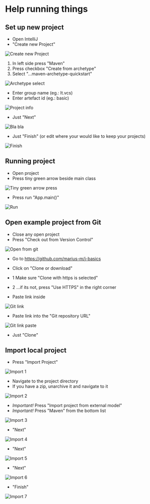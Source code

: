# Help running things

## Set up new project

- Open IntelliJ
- "Create new Project"

![Create new Project](imgs/tut_1.png)

1. In left side press "Maven"
2. Press checkbox "Create from archetype"
3. Select "...maven-archetype-quickstart"

![Archetype select](imgs/tut_2.png)

- Enter group name (eg.: lt.vcs)
- Enter artefact id (eg.: basic)

![Project info](imgs/tut_3.png)

- Just "Next"

![Bla bla](imgs/tut_4.png)

- Just "Finish" (or edit where your would like to keep your projects)

![Finish](imgs/tut_5.png)

## Running project

- Open project
- Press tiny green arrow beside main class

![Tiny green arrow press](imgs/run_1.png)

- Press run "App.main()"

![Run](imgs/run_2.png)

## Open example project from Git

- Close any open project
- Press "Check out from Version Control" 

![Open from git](imgs/git_1.png)

- Go to https://github.com/marius-m/j-basics
- Click on "Clone or download"

 - 1 Make sure "Clone with https is selected"
 - 2 ...if its not, press "Use HTTPS" in the right corner

- Paste link inside

![Git link](imgs/git_2.png)

- Paste link into the "Git repository URL"

![Git link paste](imgs/git_3.png)

- Just "Clone"

## Import local project

- Press "Import Project"

![Import 1](imgs/import_1.png)

- Navigate to the project directory 
 - If you have a zip, unarchive it and navigate to it

![Import 2](imgs/import_2.png)

- *Important!* Press "Import project from external model"
- *Important!* Press "Maven" from the bottom list

![Import 3](imgs/import_3.png)

- "Next"

![Import 4](imgs/import_4.png)

- "Next" 

![Import 5](imgs/import_5.png)

- "Next" 

![Import 6](imgs/import_6.png)

- "Finish"

![Import 7](imgs/import_7.png)
